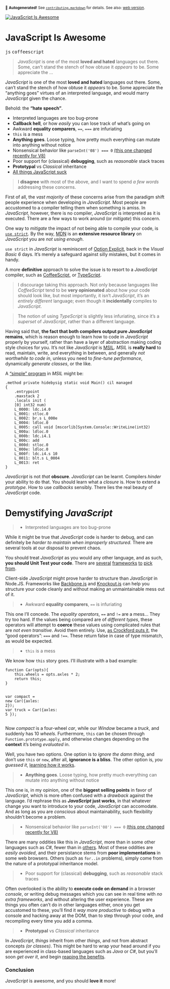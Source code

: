 <sub>&#x1F6A8; <strong>Autogenerated!</strong> See <a href="https://github.com/ponyfoo/articles/tree/noindex/contributing.markdown"><code>contributing.markdown</code></a> for details. See also: <a href="https://ponyfoo.com/articles/javascript-is-awesome">web version</a>.</sub>

<a href="https://ponyfoo.com/articles/javascript-is-awesome"><div><img src="https://i.imgur.com/iJI9yJ5.jpg" alt="JavaScript Is Awesome"></div></a>

<h1>JavaScript Is Awesome</h1>

<p><kbd>js</kbd> <kbd>coffeescript</kbd></p>

<blockquote><p><em>JavaScript</em> is one of the most <strong>loved and hated</strong> languages out there. Some, can&#x2019;t stand the stench of how obtuse it <em>appears</em> to be. Some appreciate the &#x2026;</p></blockquote>

<div><p><em>JavaScript</em> is one of the most <strong>loved and hated</strong> languages out there. Some, can&#x2019;t stand the stench of how obtuse it <em>appears</em> to be. Some appreciate the &#x201C;anything goes&#x201D; virtues of an interpreted language, and would marry <em>JavaScript</em> given the chance.</p></div>

<blockquote></blockquote>

<div><p>Behold: the <strong>&#x201C;hate speech&#x201D;</strong>.</p></div>

<div><ul> <li>Interpreted languages are too bug-prone</li> <li><strong>Callback hell</strong>, or how <em>easily</em> you can lose track of what&#x2019;s going on</li> <li>Awkward <strong>equality comparers</strong>, <code class="md-code md-code-inline">==</code>, <code class="md-code md-code-inline">===</code> are infuriating</li> <li><code class="md-code md-code-inline">this</code> is a mess</li> <li><strong>Anything goes</strong>. Loose typing, how pretty much everything can mutate into anything without notice</li> <li>Nonsensical behavior like <code class="md-code md-code-inline">parseInt(&apos;08&apos;) === 0</code> <a href="http://code.google.com/p/v8/issues/detail?id=1645" target="_blank" aria-label="V8 Issues - parseInt still parsing octal">(this one changed recently for V8)</a></li> <li>Poor support for (classical) <strong>debugging</strong>, such as <em>reasonable</em> stack traces</li> <li><strong>Prototypal</strong> vs <em>Classical</em> inheritance</li> <li><a href="http://java.dzone.com/articles/f-mongodb-f-nodejs-and-f-you" target="_blank" aria-label="F MongoDB, F Node.js, and F You!">All things JavaScript suck</a></li> </ul> <blockquote> <p>I <strong>disagree</strong> with most of the above, and I want to spend <em>a few words</em> addressing these concerns.</p> </blockquote> <p>First of all, the <em>vast majority</em> of these concerns arise from the paradigm shift people experience when developing in <em>JavaScript</em>. Most people are accustomed to a compiler telling them when something is amiss. In <em>JavaScript</em>, however, there is no compiler, <em>JavaScript</em> is interpreted as it is executed. There are a few ways to work around (or <em>mitigate</em>) this concern.</p> <p>One way to <em>mitigate</em> the impact of not being able to compile your code, is <a href="https://developer.mozilla.org/en-US/docs/JavaScript/Reference/Functions_and_function_scope/Strict_mode" target="_blank" aria-label="Strict mode explained"><code class="md-code md-code-inline">use strict</code></a>. By the way, <a href="https://developer.mozilla.org/en-US/docs/JavaScript" target="_blank" aria-label="Mozilla Developer Network">MDN</a> is an <strong>extensive resource library</strong> on <em>JavaScript</em> you are <em>not using enough</em>.</p> <p><code class="md-code md-code-inline">use strict</code> in <em>JavaScript</em> is reminiscent of <a href="http://msdn.microsoft.com/en-us/library/y9341s4f(v=vs.80).aspx" target="_blank" aria-label="MSDN - Option Explicit">Option Explicit</a>, back in the <em>Visual Basic 6</em> days. It&#x2019;s merely a safeguard against silly mistakes, but it comes in handy.</p> <p>A more <strong>definitive</strong> approach to solve the issue is to resort to a <em>JavaScript</em> compiler, such as <a href="http://coffeescript.org/" target="_blank" aria-label="CoffeeScript Language">CoffeeScript</a>, or <a href="http://www.typescriptlang.org/" target="_blank" aria-label="TypeScript Language">TypeScript</a>.</p> <blockquote> <p>I discourage taking this approach. Not only because languages like <em>CoffeeScript</em> tend to be <strong>very opinionated</strong> about how your code should look like, but most importantly, it isn&#x2019;t <em>JavaScript</em>, it&#x2019;s an <em>entirely different</em> language; even though it <strong>incidentally</strong> compiles to <em>JavaScript</em>.</p> </blockquote> <blockquote> <p>The notion of using <em>TypeScript</em> is slightly less infuriating, since it&#x2019;s a <em>superset</em> of <em>JavaScript</em>, rather than a different language.</p> </blockquote> <p>Having said that, <strong>the fact that both compilers output pure <em>JavaScript</em> remains</strong>, which is reason enough to learn how to code in <em>JavaScript</em> properly by yourself, rather than have a layer of abstraction making coding style choices for you. It&#x2019;s not like <em>JavaScript</em> is <a href="http://en.wikipedia.org/wiki/Common_Intermediate_Language" target="_blank" aria-label="Microsoft Intermediate Language">MSIL</a>. <em>MSIL</em> is <strong>really hard</strong> to read, maintain, write, and everything in between, and generally <em>not worthwhile to code in</em>, unless you need to <em>fine-tune performance</em>, dynamically <em>generate classes</em>, or the like.</p> <p>A <a href="http://www.dotnetperls.com/il" target="_blank" aria-label="Example Source">&#x201C;simple&#x201D; program</a> in <em>MSIL</em> might be:</p> <pre class="md-code-block"><code class="md-code">.method private hidebysig static void Main() cil managed
{
	.entrypoint
	.maxstack 2
	.locals init (
	[0] int32 num)
	L_0000: ldc.i4.0
	L_0001: stloc.0
	L_0002: br.s L_000e
	L_0004: ldloc.0
	L_0005: call void [mscorlib]System.Console::WriteLine(int32)
	L_000a: ldloc.0
	L_000b: ldc.i4.1
	L_000c: add
	L_000d: stloc.0
	L_000e: ldloc.0
	L_000f: ldc.i4.s 10
	L_0011: blt.s L_0004
	L_0013: ret
}
</code></pre> <p><em>JavaScript</em> is not <em>that</em> <strong>obscure</strong>. <em>JavaScript</em> can be learnt. Compilers <em>hinder</em> your ability to do that. You should learn what a <em>closure</em> is. How to extend a <em>prototype</em>. How to use <em>callbacks</em> sensibly. There lies the real beauty of <em>JavaScript</em> code.</p> <h1 id="demystifying-javascript">Demystifying <em>JavaScript</em></h1> <blockquote> <ul> <li>Interpreted languages are too bug-prone</li> </ul> </blockquote> <p>While it might be true that <em>JavaScript</em> code is harder to debug, and can definitely be <em>harder to maintain when improperly structured</em>. There are several tools at our disposal to prevent chaos.</p> <p>You should treat <em>JavaScript</em> as you would any other language, and as such, <strong>you should Unit Test your code</strong>. There are <a href="http://pivotal.github.com/jasmine/" target="_blank" aria-label="Jasmine BDD Test Framework">several</a> <a href="http://visionmedia.github.com/mocha/" target="_blank" aria-label="Mocha Test Framework">frameworks</a> <a href="http://vowsjs.org/" target="_blank" aria-label="Bows BDD Test Framework">to</a> <a href="http://qunitjs.com/" target="_blank" aria-label="QUnit by jQuery">pick</a> <a href="http://developer.yahoo.com/yui/yuitest/" target="_blank" aria-label="YUI Test from Yahoo">from</a>.</p> <p>Client-side <em>JavaScript</em> might prove harder to structure than <em>JavaScript</em> in Node.JS. Frameworks like <a href="http://backbonejs.org/" target="_blank" aria-label="Backbone MVC Framework">Backbone.js</a> and <a href="http://knockoutjs.com/" target="_blank" aria-label="Knockout MVVM Framework">Knockout.js</a> can help you structure your code cleanly and without making an unmaintainable mess out of it.</p> <blockquote> <ul> <li>Awkward <strong>equality comparers</strong>, <code class="md-code md-code-inline">==</code> is infuriating</li> </ul> </blockquote> <p>This one I&#x2019;ll concede. The <em>equality operators</em>, <code class="md-code md-code-inline">==</code> and <code class="md-code md-code-inline">!=</code> are a mess&#x2026; They try too hard. If the values being compared are of <em>different types</em>, these operators will attempt to <strong>coerce</strong> these values using complicated rules that are <em>not even transitive</em>. Avoid them entirely. Use, <a href="http://www.amazon.com/dp/0596517742" target="_blank" aria-label="JavaScript: The Good Parts">as Crockford puts it</a>, the &#x201C;good operators&#x201D;: <code class="md-code md-code-inline">===</code> and <code class="md-code md-code-inline">!==</code>. These return false in case of type mismatch, as would be expected.</p> <blockquote> <ul> <li><code class="md-code md-code-inline">this</code> is a mess</li> </ul> </blockquote> <p>We know how <code class="md-code md-code-inline">this</code> story goes. I&#x2019;ll illustrate with a bad example:</p> <pre class="md-code-block"><code class="md-code md-lang-javascript"><span class="md-code-function"><span class="md-code-keyword">function</span> <span class="md-code-title">Car</span><span class="md-code-params">(opts)</span></span>{
	<span class="md-code-keyword">this</span>.wheels = opts.axles * <span class="md-code-number">2</span>;
	<span class="md-code-keyword">return</span> <span class="md-code-keyword">this</span>;
}

<span class="md-code-keyword">var</span> compact = <span class="md-code-keyword">new</span> Car({axles: <span class="md-code-number">2</span>});
<span class="md-code-keyword">var</span> truck = Car({axles: <span class="md-code-number">5</span> });
</code></pre> <p>Now <em>compact</em> is a four-wheel <em>car</em>, while our <em>Window</em> became a <em>truck</em>, and suddenly has 10 <em>wheels</em>. Furthermore, <code class="md-code md-code-inline">this</code> can be chosen through <code class="md-code md-code-inline">Function.prototype.apply</code>, and otherwise changes depending on the <strong>context</strong> it&#x2019;s being <em>evaluated</em> in.</p> <p>Well, you have two options. One option is to <em>ignore the damn thing</em>, and don&#x2019;t use <code class="md-code md-code-inline">this</code> or <code class="md-code md-code-inline">new</code>, after all, <strong>ignorance is a bliss</strong>. The other option is, <em>you guessed it</em>, <a href="https://developer.mozilla.org/en-US/docs/JavaScript/Reference/Operators/this" target="_blank" aria-label="this operator">learning how it works</a>.</p> <blockquote> <ul> <li><strong>Anything goes</strong>. Loose typing, how pretty much everything can mutate into anything without notice</li> </ul> </blockquote> <p>This one is, in my opinion, one of the <strong>biggest selling points</strong> in favor of <em>JavaScript</em>, which is more often confused with a <em>drawback</em> against the language. I&#x2019;d rephrase this as <strong><em>JavaScript</em> just works</strong>, in that whatever change you want to introduce to your code, <em>JavaScript</em> can accomodate. And as long as you are <em>conscious</em> about maintainability, such flexibility shouldn&#x2019;t become a problem.</p> <blockquote> <ul> <li>Nonsensical behavior like <code class="md-code md-code-inline">parseInt(&apos;08&apos;) === 0</code> <a href="http://code.google.com/p/v8/issues/detail?id=1645" target="_blank" aria-label="V8 Issues - parseInt still parsing octal">(this one changed recently for V8)</a></li> </ul> </blockquote> <p>There are many oddities like this in <em>JavaScript</em>, more than in some other languages such as <em>C#</em>, fewer than in <a href="http://php.net/" target="_blank" aria-label="PHP">others</a>. Most of these oddities are <em>easily avoided</em>, and their persistance stems from <strong>poor implementations</strong> in some web browsers. Others (such as <code class="md-code md-code-inline">for..in</code> problems), simply come from the nature of a prototypal inheritance model.</p> <blockquote> <ul> <li>Poor support for (classical) <strong>debugging</strong>, such as <em>reasonable</em> stack traces</li> </ul> </blockquote> <p>Often overlooked is the ability to <strong>execute code on demand</strong> in a browser <em>console</em>, or writing debug messages which you can see in real time with <em>no extra frameworks</em>, and without altering the user experience. These are things you often can&#x2019;t do in other languages either, once you get accustomed to these, you&#x2019;ll find it <em>way more productive</em> to debug with a console and hacking away at the DOM, than to step through your code, and recompiling every time you add a comma.</p> <blockquote> <ul> <li><strong>Prototypal</strong> vs <em>Classical</em> inheritance</li> </ul> </blockquote> <p>In <em>JavaScript</em>, <em>things</em> inherit from other <em>things</em>, and not from abstract concepts <em>(or classes)</em>. This might be hard to wrap your head around if you are experienced in class-based languages such as <em>Java</em> or <em>C#</em>, but you&#x2019;ll soon <em>get over it</em>, and begin <a href="https://developer.mozilla.org/en-US/docs/JavaScript/Guide/Inheritance_and_the_prototype_chain" target="_blank" aria-label="Inheritance and the prototype chain">reaping the benefits</a>.</p> <h3 id="conclusion">Conclusion</h3> <p><em>JavaScript</em> is awesome, and you should <strong>love it</strong> more!</p></div>
